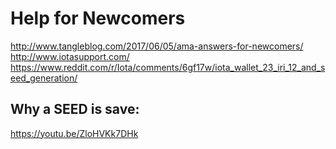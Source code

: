# Help for Newcomers
http://www.tangleblog.com/2017/06/05/ama-answers-for-newcomers/
http://www.iotasupport.com/
https://www.reddit.com/r/Iota/comments/6gf17w/iota_wallet_23_iri_12_and_seed_generation/
## Why a SEED is save:
https://youtu.be/ZloHVKk7DHk
